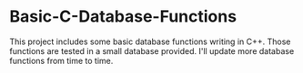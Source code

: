 # Basic-C-Database-Functions
This project includes some basic database functions writing in C++. Those functions are tested in a small database provided.
I'll update more database functions from time to time.
